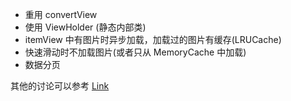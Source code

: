 * 重用 convertView
* 使用 ViewHolder (静态内部类)
* itemView 中有图片时异步加载，加载过的图片有缓存(LRUCache)
* 快速滑动时不加载图片(或者只从 MemoryCache 中加载)
* 数据分页

其他的讨论可以参考 [Link](https://github.com/android-cn/android-discuss/issues/9)
